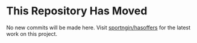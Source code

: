 # This Repository Has Moved

No new commits will be made here. Visit [sportngin/hasoffers](https://github.com/sportngin/hasoffers) for the latest work on this project.
